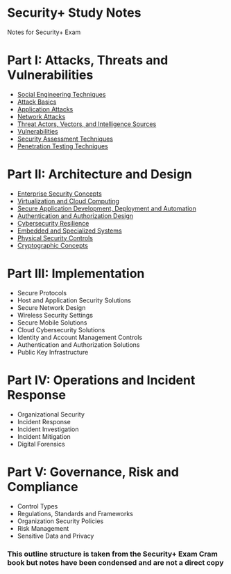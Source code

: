 # Security+ Study Notes

Notes for Security+ Exam

# Part I: Attacks, Threats and Vulnerabilities

- [Social Engineering Techniques](Attacks_Threats_and_Vulnerabilities/Social%20Engineering%20Techniques.md)
- [Attack Basics](Attacks_Threats_and_Vulnerabilities/Attack%20Basics.md)
- [Application Attacks](Attacks_Threats_and_Vulnerabilities/Application%20Attacks.md)
- [Network Attacks](Attacks_Threats_and_Vulnerabilities/Network%20Attacks.md)
- [Threat Actors, Vectors, and Intelligence Sources](Attacks_Threats_and_Vulnerabilities/Threat%20Actors_Vectors_and_Intelligence%20Sources.md)
- [Vulnerabilities](Attacks_Threats_and_Vulnerabilities/Vulnerabilities.md)
- [Security Assessment Techniques](Attacks_Threats_and_Vulnerabilities/Security%20Assessment%20Techniques.md)
- [Penetration Testing Techniques](Attacks_Threats_and_Vulnerabilities/Penetration%20Testing%20Techniques.md)

# Part II: Architecture and Design

- [Enterprise Security Concepts](Architecture_and_Design/Enterprise%20Security%20Concepts.md)
- [Virtualization and Cloud Computing](Architecture_and_Design/Virtualization%20and%20Cloud%20Computing.md)
- [Secure Application Development, Deployment and Automation](Architecture_and_Design/Secure%20Application%20Development%20Deploynment%20and%20Automation.md)
- [Authentication and Authorization Design](Architecture_and_Design/Authentication%20and%20Authorization%20Design.md)
- [Cybersecurity Resilience](Architecture_and_Design/Cybersecurity%20Resilience.md)
- [Embedded and Specialized Systems](Architecture_and_Design/Embedded%20and%20Specialized%20Systems.md)
- [Physical Security Controls](Architecture_and_Design/Physical%20Security%20Controls.md)
- [Cryptographic Concepts](Architecture_and_Design/Cryptographic%20Concepts.md)

# Part III: Implementation

- Secure Protocols
- Host and Application Security Solutions
- Secure Network Design
- Wireless Security Settings
- Secure Mobile Solutions
- Cloud Cybersecurity Solutions
- Identity and Account Management Controls
- Authentication and Authorization Solutions
- Public Key Infrastructure
  
# Part IV: Operations and Incident Response

- Organizational Security
- Incident Response
- Incident Investigation
- Incident Mitigation
- Digital Forensics

# Part V: Governance, Risk and Compliance

- Control Types
- Regulations, Standards and Frameworks
- Organization Security Policies
- Risk Management
- Sensitive Data and Privacy

### This outline structure is taken from the Security+ Exam Cram book but notes have been condensed and are not a direct copy

